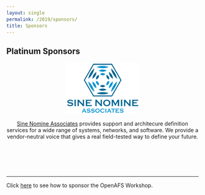 ```yaml
---
layout: single
permalink: /2019/sponsors/
title: Sponsors
---
```


## Platinum Sponsors

<div style="text-align:center">
  <p>
    <a href="https://www.sinenomine.net/">
      <img src="/assets/images/sponsors/sinenomine-logo.png"
         alt="Sine Nomine Associates" />
    </a>
  </p>
  <p>

<a href="https://www.sinenomine.net/">Sine Nomine Associates</a> provides
support and architecure definition services for a wide range of systems,
networks, and software. We provide a vendor-neutral voice that gives a real
field-tested way to define your future.

  </p>

</div>


<br/>
<br/>
<br/>
<br/>

---

Click [here](/2019/sponsorship-info/) to see how to sponsor
the OpenAFS Workshop.
